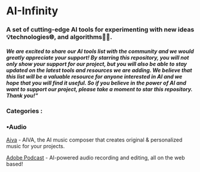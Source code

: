 # AI-Infinity 

### A set of cutting-edge AI tools for experimenting with new ideas💡technologies🌐, and algorithms👨‍💻.

##### We are excited to share our AI tools list with the community and we would greatly appreciate your support! By starring this repository, you will not only show your support for our project, but you will also be able to stay updated on the latest tools and resources we are adding. We believe that this list will be a valuable resource for anyone interested in AI and we hope that you will find it useful. So if you believe in the power of AI and want to support our project, please take a moment to star this repository. Thank you!"

### Categories :

### •Audio

[Aiva](https://www.aiva.ai/) - AIVA, the AI music composer that creates original & personalized music for your projects.

[Adobe Podcast](https://podcast.adobe.com/) - AI-powered audio recording and editing, all on the web based!


